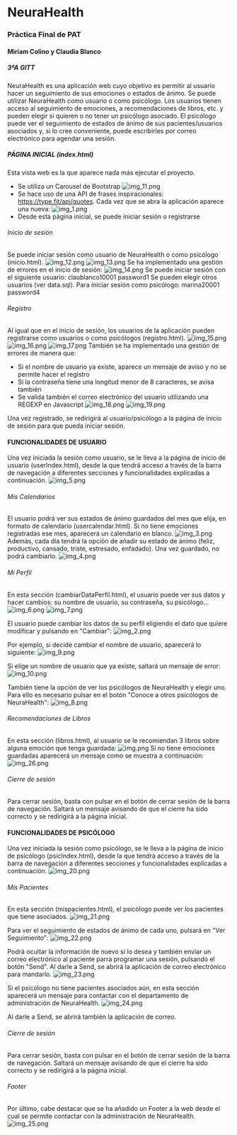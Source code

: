 # NeuraHealth
### Práctica Final de PAT
#### Miriam Colino y Claudia Blanco
##### 3ºA GITT

NeuraHealth es una aplicación web cuyo objetivo es permitir al usuario hacer un seguimiento de sus emociones o estados de ánimo.
Se puede utilizar NeuraHealth como usuario o como psicólogo. Los usuarios tienen acceso al seguimiento de emociones, a recomendaciones de libros, etc. y pueden elegir si quieren o no tener un psicólogo asociado.
El psicólogo puede ver el seguimiento de estados de ánimo de sus pacientes/usuarios asociados y, si lo cree conveniente, puede escribirles por correo electrónico para agendar una sesión.

##### PÁGINA INICIAL (index.html)
Esta vista web es la que aparece nada más ejecutar el proyecto. 
- Se utiliza un Carousel de Bootstrap
![img_11.png](img_11.png)
- Se hace uso de una API de frases inspiracionales: https://type.fit/api/quotes. Cada vez que se abra la aplicación aparece una nueva:
![img_1.png](img_1.png)
- Desde esta página inicial, se puede iniciar sesión o registrarse

###### Inicio de sesión
Se puede iniciar sesión como usuario de NeuraHealth o como psicólogo (inicio.html).
![img_12.png](img_12.png)
![img_13.png](img_13.png)
Se ha implementado una gestión de errores en el inicio de sesión:
![img_14.png](img_14.png)
Se puede iniciar sesión con el siguiente usuario:
claublanco10001
password1
Se pueden elegir otros usuarios (ver data.sql).
Para iniciar sesión como psicólogo:
marina20001
password4

###### Registro
Al igual que en el inicio de sesión, los usuarios de la aplicación pueden registrarse como usuarios o como psicólogos (registro.html).
![img_15.png](img_15.png)
![img_16.png](img_16.png)
![img_17.png](img_17.png)
También se ha implementado una gestión de errores de manera que:
- Si el nombre de usuario ya existe, aparece un mensaje de aviso y no se permite hacer el registro
- Si la contraseña tiene una longitud menor de 8 caracteres, se avisa también
- Se valida también el correo electrónico del usuario utilizando una REGEXP en Javascript
![img_18.png](img_18.png)
![img_19.png](img_19.png)

Una vez registrado, se redirigirá al usuario/psicólogo a la página de inicio de sesión para que pueda iniciar sesión.


#### FUNCIONALIDADES DE USUARIO
Una vez iniciada la sesión como usuario, se le lleva a la página de inicio de usuario (userIndex.html), desde la que tendrá acceso a través de la barra de navegación a diferentes secciones y funcionalidades explicadas a continuación.
![img_5.png](img_5.png)

###### Mis Calendarios
El usuario podrá ver sus estados de ánimo guardados del mes que elija, en formato de calendario (usercalendar.html). Si no tiene emociones registradas ese mes, aparecerá un calendario en blanco.
![img_3.png](img_3.png)
Además, cada día tendrá la opción de añadir su estado de ánimo (feliz, productivo, cansado, triste, estresado, enfadado). Una vez guardado, no podrá cambiarlo. 
![img_4.png](img_4.png)

###### Mi Perfil
En esta sección (cambiarDataPerfil.html), el usuario puede ver sus datos y hacer cambios: su nombre de usuario, su contraseña, su psicólogo... 
![img_6.png](img_6.png)
![img_7.png](img_7.png)

El usuario puede cambiar los datos de su perfil eligiendo el dato que quiere modificar y pulsando en "Cambiar":
![img_2.png](img_2.png)

Por ejemplo, si decide cambiar el nombre de usuario, aparecerá lo siguiente:
![img_9.png](img_9.png)

Si elige un nombre de usuario que ya existe, saltará un mensaje de error:
![img_10.png](img_10.png)

También tiene la opción de ver los psicólogos de NeuraHealth y elegir uno. Para ello es necesario pulsar en el botón "Conoce a otros psicólogos de NeuraHealth":
![img_8.png](img_8.png)

###### Recomendaciones de Libros
En esta sección (libros.html), al usuario se le recomiendan 3 libros sobre alguna emoción que tenga guardada:
![img.png](img.png)
Si no tiene emociones guardadas aparecerá un mensaje como se muestra a continuación:
![img_26.png](img_26.png)

###### Cierre de sesión
Para cerrar sesión, basta con pulsar en el botón de cerrar sesión de la barra de navegación. Saltará un mensaje avisando de que el cierre ha sido correcto y se redirigirá a la página inicial.


#### FUNCIONALIDADES DE PSICÓLOGO
Una vez iniciada la sesión como psicólogo, se le lleva a la página de inicio de psicólogo (psicIndex.html), desde la que tendrá acceso a través de la barra de navegación a diferentes secciones y funcionalidades explicadas a continuación.
![img_20.png](img_20.png)

###### Mis Pacientes
En esta sección (mispacientes.html), el psicólogo puede ver los pacientes que tiene asociados.
![img_21.png](img_21.png)

Para ver el seguimiento de estados de ánimo de cada uno, pulsará en "Ver Seguimiento":
![img_22.png](img_22.png)

Podrá ocultar la información de nuevo si lo desea y también enviar un correo electrónico al paciente parra programar una sesión, pulsando el botón "Send".
Al darle a Send, se abrirá la aplicación de correo electrónico para mandarlo.
![img_23.png](img_23.png)

Si el psicólogo no tiene pacientes asociados aún, en esta sección aparecerá un mensaje para contactar con el departamento de administración de NeuraHealth.
![img_24.png](img_24.png)

Al darle a Send, se abrirá también la aplicación de correo.

###### Cierre de sesión
Para cerrar sesión, basta con pulsar en el botón de cerrar sesión de la barra de navegación. Saltará un mensaje avisando de que el cierre ha sido correcto y se redirigirá a la página inicial.

###### Footer
Por último, cabe destacar que se ha añadido un Footer a la web desde el cual se permite contactar con la administración de NeuraHealth.
![img_25.png](img_25.png)